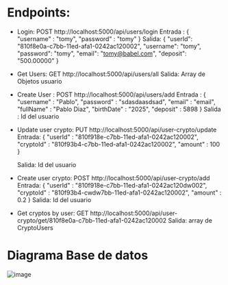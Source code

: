 # Endpoints:

- Login: POST http://localhost:5000/api/users/login
  Entrada : {
    "username" : "tomy",
    "password" : "tomy"
  }
  Salida: {
    "userId": "810f8e0a-c7bb-11ed-afa1-0242ac120002",
    "username": "tomy",
    "password": "tomy",
    "email": "tomy@babel.com",
    "deposit": "500.00000"
  }
  
 - Get Users: GET http://localhost:5000/api/users/all
  Salida: Array de Objetos usuario
  
 - Create User : POST http://localhost:5000/api/users/add
 Entrada : {
    "username" : "Pablo",
    "password" : "sdasdaasdsad",
    "email" : "email",
    "fullName" : "Pablo Diaz",
    "birthDate" : "2025",
    "deposit" : 5898
  }
  Salida : Id del usuario

- Update user crypto: PUT http://localhost:5000/api/user-crypto/update
  Entrada: {
    "userId" : "810f918e-c7bb-11ed-afa1-0242ac120002",
    "cryptoId" :  "810f93b4-c7bb-11ed-afa1-0242ac120002",
    "amount" : 100
  }

  Salida: Id del usuario

- Create user crypto: POST http://localhost:5000/api/user-crypto/add
  Entrada: {
    "userId" : "810f918e-c7bb-11ed-afa1-0242ac120dw002",
    "cryptoId" :  "810f93b4-cwdw7bb-11ed-afa1-0242ac120002",
    "amount" : 0.2
  }
  Salida: Id del usuario

- Get cryptos by user: GET http://localhost:5000/api/user-crypto/get/810f8e0a-c7bb-11ed-afa1-0242ac120002
 Salida: array de CryptoUsers
 
 # Diagrama Base de datos
 
 ![image](https://user-images.githubusercontent.com/38212529/231605349-bf3da190-f504-4ba9-97c7-c594d9a46c4a.png)

  
  
